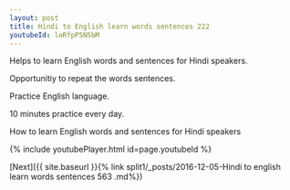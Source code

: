 ```yaml
---
layout: post
title: Hindi to English learn words sentences 222 
youtubeId: loRfpP5N5bM
---
```

 
 
Helps to learn English words and sentences for Hindi speakers.

Opportunitiy to repeat the words sentences. 

Practice English language. 
 
10 minutes practice every day. 
 
How to learn English words and sentences for Hindi speakers 
 
{% include youtubePlayer.html id=page.youtubeId %}
 
 
[Next]({{ site.baseurl }}{% link  split1/_posts/2016-12-05-Hindi to english learn words sentences 563 .md%})
 
